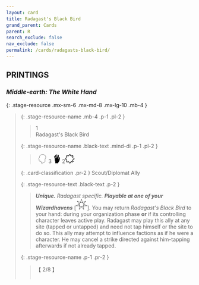 ```yaml
---
layout: card
title: Radagast's Black Bird
grand_parent: Cards
parent: R
search_exclude: false
nav_exclude: false
permalink: /cards/radagasts-black-bird/
---
```


## PRINTINGS


### _Middle-earth: The White Hand_

{: .stage-resource .mx-sm-6 .mx-md-8 .mx-lg-10 .mb-4 }
> {: .stage-resource-name .mb-4 .p-1 .pl-2 }
> > <div class="card-mp">1</div>
> > <div class="card-name">Radagast's Black Bird</div>
>
> {: .stage-resource-name .black-text .mind-di .p-1 .pl-2 }
> > &ensp;![](/assets/images/mind.svg)&ensp;3 ![](/assets/images/di.svg) 2![](/assets/images/stage-point.svg)
>
> {: .card-classification .pr-2 }
> Scout/Diplomat Ally
>
> {: .stage-resource-text .black-text .p-2 }
> > _**Unique.**_ _Radagast specific._ ***Playable at one of your Wizardhavens*** \[![](/assets/images/free-haven.svg)]. You may return _Radagast's Black Bird_ to your hand: during your organization phase **or** if its controlling character leaves active play. Radagast may play this ally at any site (tapped or untapped) and need not tap himself or the site to do so. This ally may attempt to influence factions as if he were a character. He may cancel a strike directed against him-tapping afterwards if not already tapped. 
> 
> {: .stage-resource-name .p-1 .pr-2 }
> > <div class="card-shield">【 2/8 】</div>
> > <div class="card-corruption">&nbsp;</div>
